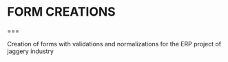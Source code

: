 # FORM CREATIONS
===

Creation of forms with validations and normalizations for the ERP project of jaggery industry
